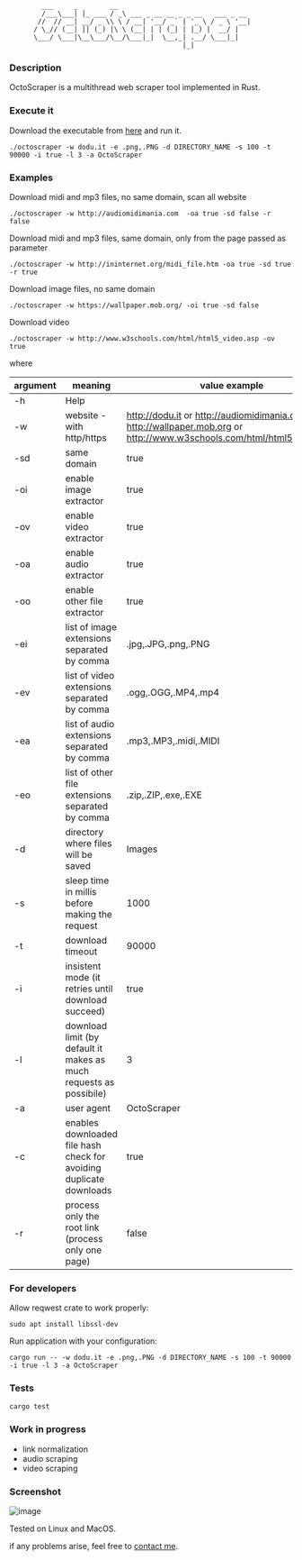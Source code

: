 ```
        ___     _        __                                
        /___\___| |_ ___ / _\ ___ _ __ __ _ _ __   ___ _ __ 
       //  // __| __/ _ \\ \ / __| '__/ _` | '_ \ / _ \ '__|
      / \_// (__| || (_) |\ \ (__| | | (_| | |_) |  __/ |   
      \___/ \___|\__\___/\__/\___|_|  \__,_| .__/ \___|_|   
                                           |_|              
```    
### Description
OctoScraper is a multithread web scraper tool implemented in Rust.

### Execute it
Download the executable from [here](https://github.com/goto-eof/octoscraper/releases) and run it.
```
./octoscraper -w dodu.it -e .png,.PNG -d DIRECTORY_NAME -s 100 -t 90000 -i true -l 3 -a OctoScraper
```

### Examples
Download midi and mp3 files, no same domain, scan all website
```
./octoscraper -w http://audiomidimania.com  -oa true -sd false -r false
```
Download midi and mp3 files, same domain, only from the page passed as parameter 
```
./octoscraper -w http://ininternet.org/midi_file.htm -oa true -sd true -r true
```
Download image files, no same domain
```
./octoscraper -w https://wallpaper.mob.org/ -oi true -sd false
```
Download video
```
./octoscraper -w http://www.w3schools.com/html/html5_video.asp -ov true
```

where 

 | argument | meaning                                                            | value example                  |
 -----------|--------------------------------------------------------------------|--------------------------|
 | -h       |Help                                                                |
 | -w       |website - with http/https                     |  http://dodu.it or http://audiomidimania.com or http://wallpaper.mob.org or http://www.w3schools.com/html/html5_video.asp|
 | -sd      |same domain                                                         |  true|
 |   -oi    | enable image extractor                                            | true |
 |   -ov    | enable video extractor                                            | true |
 |   -oa    |  enable audio extractor                                            | true |
 |   -oo    |  enable other file extractor                                            | true |
 |   -ei	|list of image extensions separated by comma                        | .jpg,.JPG,.png,.PNG |
 |   -ev	| list of video extensions separated by comma                       | .ogg,.OGG,.MP4,.mp4 |
 |   -ea	| list of audio extensions separated by comma                      | .mp3,.MP3,.midi,.MIDI |
 |   -eo	| list of other file extensions separated by comma                      | .zip,.ZIP,.exe,.EXE |
 | -d       |directory where files will be saved                                 | Images|
 | -s       |sleep time in millis before making the request                      | 1000|
 | -t       |download timeout                                                    | 90000|
 | -i       |insistent mode (it retries until download succeed)                  | true|
 | -l       |download limit (by default it makes as much requests as possibile)  | 3|
 | -a       |user agent                                                          | OctoScraper|
 | -c       |enables downloaded file hash check for avoiding duplicate downloads | true|
 |-r        | process only the root link (process only one page)                                         | false|


### For developers

Allow reqwest crate to work properly:
```
sudo apt install libssl-dev
```
Run application with your configuration:
```
cargo run -- -w dodu.it -e .png,.PNG -d DIRECTORY_NAME -s 100 -t 90000 -i true -l 3 -a OctoScraper
```

### Tests
```
cargo test
```

### Work in progress

- link normalization
- audio scraping
- video scraping


### Screenshot
![image](https://user-images.githubusercontent.com/6343630/228950041-c8621873-7757-4c68-953b-7a0fbe4b9389.png)





Tested on Linux and MacOS.

if any problems arise, feel free to [contact me](https://andre-i.dev/#contactme).
